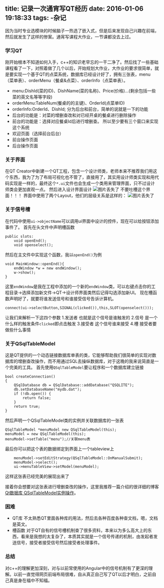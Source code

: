 title: 记录一次通宵写QT经历
date: 2016-01-06 19:18:33
tags:
    -杂记
---
因为当时专业选模块的时候脑子一热选了嵌入式，但是后来发现自己兴趣在前端，然后就发生了这样的惨案。通宵写课程大作业，一节课都没去上过。

<!-- more -->

### 学习QT
刚开始根本不知道如何入手，c++的知识老早忘的一干二净了。然后找了一些基础课程看了一下，对照着做了几个以后，开始规划大作业，大作业的要求很简单，就是要实现一个基于QT的点菜系统，数据库已经设计好了，拥有三张表，menu（菜单表）、orderMenu（餐桌&点菜）、orderInfo（点菜单表）。
* menu:DishId(菜的ID)、DishName(菜的名称)、Price(价格)...(剩余包括一些菜的英文名等等字段)
* orderMenu:TableNum(餐桌的的主键)、OrderId(点菜单ID)
* orderInfo:OrderId、DishId;
分为后台和前台，简单的说就是一下的功能
* 后台的功能是：对菜的增删查改和对已经开桌的餐桌进行删除操作
* 前台的功能是：选择对应餐桌Id后进行增删查。
所以至少要有三个窗口来实现这个系统
* 欢迎页面（选择前台后台）
* 前台操作页面
* 后台操作页面

### 关于界面
在QT Creator中新建一个QT工程，包含一个设计师类，老师本来不推荐我们用这个东西，我为了为了布局可视化也不管了，直接用了，其实用设计师类实现和用代码实现是一样的，最终这个`*.ui`文件也会生成一个类用来管理界面，只不过设计师类会更加直观一点。
然后进入设计界面设计
![图片丢失了](http://7xpp66.com1.z0.glb.clouddn.com/mainWindow.jpg)
不要吐槽这个界面！！！
界面中使用了两个Layout，他们的层级关系是这样的：
![图片丢失了](http://7xpp66.com1.z0.glb.clouddn.com/mainLayout.png)

### 关于信号槽
在代码中使用`ui->objectName`可以调用ui界面中设计的控件，现在可以给按钮添加事件了。
首先在头文件中声明槽函数
```
public slots:
    void openEnd();
    void openselect();
```
然后在主文件中实现这个函数，我以`openEnd()`为例
```
void MainWindow::openEnd(){
    endWindow *w = new endWindow();
    w->show();
}
```
这里`endWindow`是我在工程中添加的一个新的`endWindow`类，可以右键点击你的工程目录->选择添加新文件->QT->设计师界面类然后记得勾选添加新UI。
现在槽函数声明好了，就要将谁发送信号和谁接受信号告诉计算机。
```
connect(ui->selectButton,SIGNAL(clicked()),this,SLOT(openselect()));
```
让我们来解析一下这四个参数
1.发送者
也就是这个信号是谁触发的
2.信号
是一个什么样的触发条件`clicked`即点击触发
3.接受者
这个信号谁来接受
4.槽
接受者要做些什么事情

### 关于QSqlTableModel
这是QT提供的一个动态链接数据库单表的类，它能够帮助我们很简单的实现对数据库的增删查改操作，而不用通过SQL去操纵数据库，对于这晚的我来说简直是一个完美的工具。
首先使用`QSqlTableModel`要让程序和一个数据库建立链接
```
bool createConnection()
{
    QSqlDatabase db = QSqlDatabase::addDatabase("QSQLITE");
    db.setDatabaseName("mydb.dat");
    if (!db.open()) {
        return false;
    }
    return true;
}
```
然后声明一个QSqlTableModel类的实例并关联数据库的一张表
```
QSqlTableModel *menuModel new QSqlTableModel(this);
menuModel = new QSqlTableModel(this);
menuModel->setTable("menu");//关联menu表
```
最后你可以把这个表的数据绑定到界面上一个tableview上
```
    menuModel->setEditStrategy(QSqlTableModel::OnManualSubmit);
    menuModel->select();
    ui->menuTableView->setModel(menuModel);
```
这样这张表已经完美的展现出来了

接着你会想要对这张表进行增删查改的操作，这里我推荐一篇介绍的很详细的博客[Qt数据库 QSqlTableModel实例操作](http://mobile.51cto.com/symbian-271567.htm)。

### 困难
* QT库
不太熟悉QT里面各种库的用法，然后去各种百度各种查文档，嗯，文档是英文。
* 槽函数
对于QT自有的信号槽机制查了很多资料，本来以为多么高大上的东西，看来是我想的太复杂了，本质其实就是一个信号传递的机制，由发起者发送信号，接受者接受信号然后接受者处理事件。

### 总结
对c++的理解更加深刻，对与以前常使用的Angular中的信号机制有了更深的理解。以前一直觉得网页前端布局很难，自从真正自己写了QT以后才明白，之前自己真是身在福中不知福。
